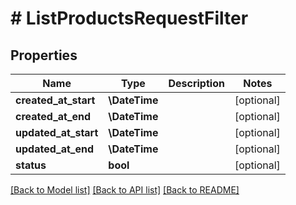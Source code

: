 # # ListProductsRequestFilter


## Properties


Name | Type | Description | Notes
------------ | ------------- | ------------- | -------------
**created_at_start**| **\DateTime** |   | [optional]
**created_at_end**| **\DateTime** |   | [optional]
**updated_at_start**| **\DateTime** |   | [optional]
**updated_at_end**| **\DateTime** |   | [optional]
**status**| **bool** |   | [optional]


[[Back to Model list]](../../README.md#models) [[Back to API list]](../../README.md#endpoints) [[Back to README]](../../README.md)